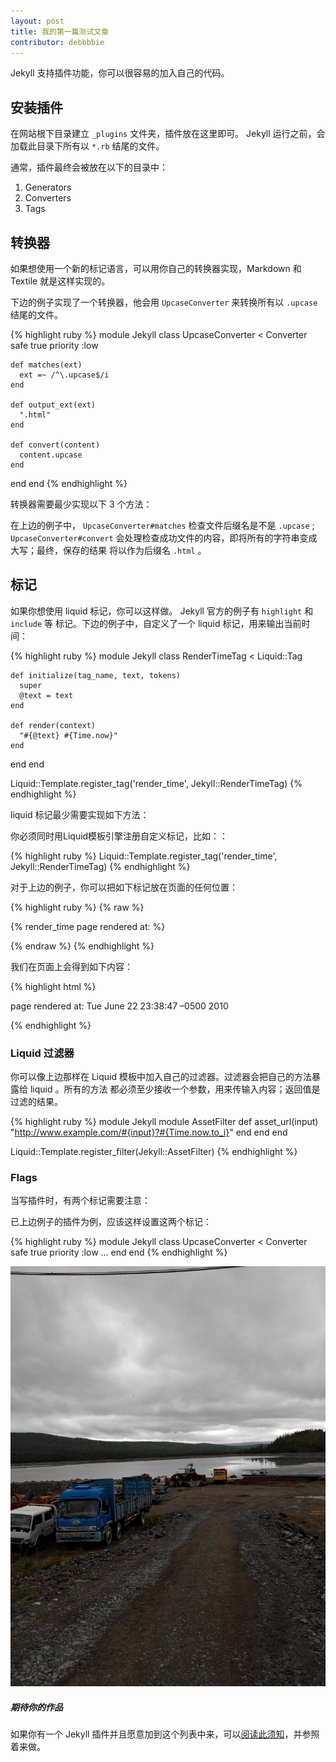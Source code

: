 ```yaml
---
layout: post
title: 我的第一篇测试文章
contributor: debbbbie
---
```


Jekyll 支持插件功能，你可以很容易的加入自己的代码。

## 安装插件

在网站根下目录建立 `_plugins` 文件夹，插件放在这里即可。 Jekyll 运行之前，会加载此目录下所有以
 `*.rb` 结尾的文件。

通常，插件最终会被放在以下的目录中：

1. Generators
2. Converters
3. Tags

## 转换器

如果想使用一个新的标记语言，可以用你自己的转换器实现，Markdown 和 Textile 就是这样实现的。


下边的例子实现了一个转换器，他会用 `UpcaseConverter` 来转换所有以 `.upcase` 结尾的文件。

{% highlight ruby %}
module Jekyll
  class UpcaseConverter < Converter
    safe true
    priority :low

    def matches(ext)
      ext =~ /^\.upcase$/i
    end

    def output_ext(ext)
      ".html"
    end

    def convert(content)
      content.upcase
    end
  end
end
{% endhighlight %}

转换器需要最少实现以下 3 个方法：



在上边的例子中， `UpcaseConverter#matches` 检查文件后缀名是不是 `.upcase` ;
`UpcaseConverter#convert` 会处理检查成功文件的内容，即将所有的字符串变成大写；最终，保存的结果
将以作为后缀名 `.html` 。

## 标记

如果你想使用 liquid 标记，你可以这样做。 Jekyll 官方的例子有 `highlight` 和 `include` 等
标记。下边的例子中，自定义了一个 liquid 标记，用来输出当前时间：

{% highlight ruby %}
module Jekyll
  class RenderTimeTag < Liquid::Tag

    def initialize(tag_name, text, tokens)
      super
      @text = text
    end

    def render(context)
      "#{@text} #{Time.now}"
    end
  end
end

Liquid::Template.register_tag('render_time', Jekyll::RenderTimeTag)
{% endhighlight %}

liquid 标记最少需要实现如下方法：


你必须同时用Liquid模板引擎注册自定义标记，比如：：

{% highlight ruby %}
Liquid::Template.register_tag('render_time', Jekyll::RenderTimeTag)
{% endhighlight %}

对于上边的例子，你可以把如下标记放在页面的任何位置：

{% highlight ruby %}
{% raw %}
<p>{% render_time page rendered at: %}</p>
{% endraw %}
{% endhighlight %}

我们在页面上会得到如下内容：

{% highlight html %}
<p>page rendered at: Tue June 22 23:38:47 –0500 2010</p>
{% endhighlight %}

### Liquid 过滤器

你可以像上边那样在 Liquid 模板中加入自己的过滤器。过滤器会把自己的方法暴露给 liquid 。所有的方法
都必须至少接收一个参数，用来传输入内容；返回值是过滤的结果。

{% highlight ruby %}
module Jekyll
  module AssetFilter
    def asset_url(input)
      "http://www.example.com/#{input}?#{Time.now.to_i}"
    end
  end
end

Liquid::Template.register_filter(Jekyll::AssetFilter)
{% endhighlight %}



### Flags

当写插件时，有两个标记需要注意：


已上边例子的插件为例，应该这样设置这两个标记：

{% highlight ruby %}
module Jekyll
  class UpcaseConverter < Converter
    safe true
    priority :low
    ...
  end
end
{% endhighlight %}

![test](/img/102244.jpg)

<div class="note info">
  <h5>期待你的作品</h5>
  <p>
    如果你有一个 Jekyll 插件并且愿意加到这个列表中来，可以<a href="../contributing/">阅读此须知</a>，并参照着来做。
  </p>
</div>

